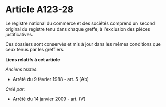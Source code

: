 # Article A123-28

Le registre national du commerce et des sociétés comprend un second original du registre tenu dans chaque greffe, à
l'exclusion des pièces justificatives.

Ces dossiers sont conservés et mis à jour dans les mêmes conditions que ceux tenus par les greffiers.

**Liens relatifs à cet article**

_Anciens textes_:

  - Arrêté du 9 février 1988 - art. 5 (Ab)

_Créé par_:

  - Arrêté du 14 janvier 2009 - art. (V)

